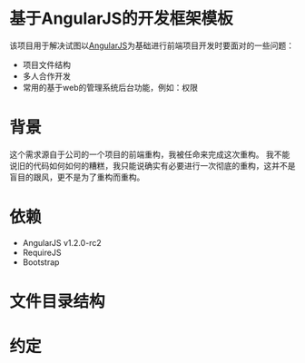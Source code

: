 # 基于AngularJS的开发框架模板

该项目用于解决试图以[AngularJS](http://angularjs.org)为基础进行前端项目开发时要面对的一些问题：

* 项目文件结构
* 多人合作开发
* 常用的基于web的管理系统后台功能，例如：权限


# 背景

这个需求源自于公司的一个项目的前端重构，我被任命来完成这次重构。
我不能说旧的代码如何如何的糟糕，我只能说确实有必要进行一次彻底的重构，这并不是盲目的跟风，更不是为了重构而重构。


# 依赖

* AngularJS v1.2.0-rc2
* RequireJS
* Bootstrap


# 文件目录结构


# 约定

